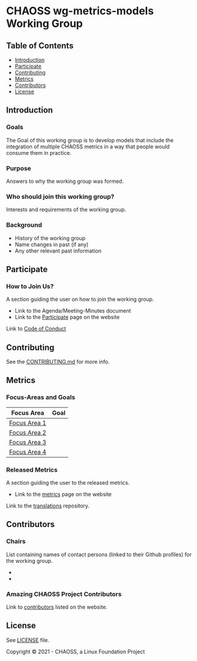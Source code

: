 # CHAOSS wg-metrics-models Working Group

## Table of Contents

- [Introduction](#introduction)
- [Participate](#participate)
- [Contributing](#contributing)
- [Metrics](#metrics)
- [Contributors](#contributors)
- [License](#license)

## Introduction

### Goals 

The Goal of this working group is to develop models that include the integration of multiple CHAOSS metrics in a way that people would consume them in practice. 

### Purpose

Answers to why the working group was formed.

### Who should join this working group?

Interests and requirements of the working group.

### Background

- History of the working group
- Name changes in past (if any)
- Any other relevant past information
  
## Participate

### How to Join Us?

A section guiding the user on how to join the working group.

- Link to the Agenda/Meeting-Minutes document
- Link to the [Participate](https://chaoss.community/participate/) page on the website

Link to [Code of Conduct](https://github.com/chaoss/governance/blob/master/code-of-conduct.md)

## Contributing

See the [CONTRIBUTING.md](CONTRIBUTING.md) for more info.

## Metrics

### Focus-Areas and Goals

Focus Area | Goal
--- | ---
[Focus Area 1](focus-areas/focus-area-1) | 
[Focus Area 2](focus-areas/focus-area-2) | 
[Focus Area 3](focus-areas/focus-area-3) | 
[Focus Area 4](focus-areas/focus-area-4) | 

### Released Metrics
A section guiding the user to the released metrics.

- Link to the [metrics](https://chaoss.community/metrics/) page on the website

Link to the [translations](https://github.com/chaoss/translations) repository.

## Contributors

### Chairs

List containing names of contact persons (linked to their Github profiles) for the working group.

- 
- 

### Amazing CHAOSS Project Contributors

Link to [contributors](https://chaoss.community/metrics/#user-content-chaoss-contributors-include) listed on the website.

## License

See [LICENSE](LICENSE.md) file.

Copyright © 2021 - CHAOSS, a Linux Foundation Project


 
